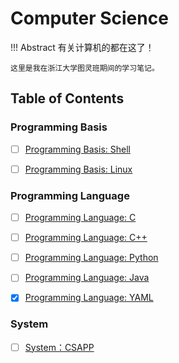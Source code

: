 # Computer Science

!!! Abstract
    有关计算机的都在这了！

    这里是我在浙江大学图灵班期间的学习笔记。

## Table of Contents

### Programming Basis

- [ ] [Programming Basis: Shell](./Programming%20Basis/Shell.md)

- [ ] [Programming Basis: Linux](./Programming%20Basis/Linux.md)

### Programming Language

- [ ] [Programming Language: C](./Programming%20Language/EVERYTHING%20begins%20with%20C.md)

- [ ] [Programming Language: C++](./Programming%20Language/C++.md)

- [ ] [Programming Language: Python](./Programming%20Language/Python%20saves%20the%20world.md)

- [ ] [Programming Language: Java](./Programming%20Language/Java.md)

- [x] [Programming Language: YAML](./Programming%20Language/YAML.md)

### System

- [ ] [System：CSAPP](./System/CSAPP.md)
